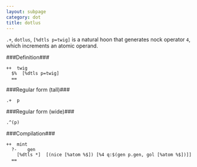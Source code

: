 ```yaml
---
layout: subpage
category: dot
title: dotlus
---
```


`.+`, `dotlus`, `[%dtls p=twig]` is a natural hoon that generates
nock operator `4`, which increments an atomic operand.

###Definition###

    ++  twig  
      $%  [%dtls p=twig]
      ==

###Regular form (tall)###

    .+  p

###Regular form (wide)###

    .^(p)

###Compilation###
   
    ++  mint
      ?-    gen
        [%dtls *]  [(nice [%atom %$]) [%4 q:$(gen p.gen, gol [%atom %$])]]
      ==
